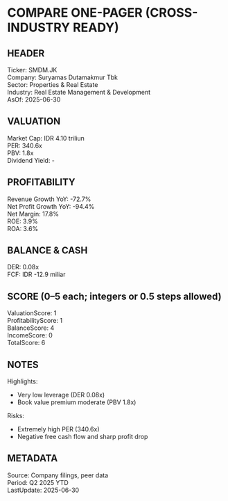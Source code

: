 # COMPARE ONE-PAGER (CROSS-INDUSTRY READY)

## HEADER
Ticker: SMDM.JK  
Company: Suryamas Dutamakmur Tbk  
Sector: Properties & Real Estate  
Industry: Real Estate Management & Development  
AsOf: 2025-06-30

## VALUATION
Market Cap: IDR 4.10 triliun  
PER: 340.6x  
PBV: 1.8x  
Dividend Yield: -

## PROFITABILITY
Revenue Growth YoY: -72.7%  
Net Profit Growth YoY: -94.4%  
Net Margin: 17.8%  
ROE: 3.9%  
ROA: 3.6%

## BALANCE & CASH
DER: 0.08x  
FCF: IDR -12.9 miliar

## SCORE (0–5 each; integers or 0.5 steps allowed)
ValuationScore: 1  
ProfitabilityScore: 1  
BalanceScore: 4  
IncomeScore: 0  
TotalScore: 6

## NOTES
Highlights:
- Very low leverage (DER 0.08x)
- Book value premium moderate (PBV 1.8x)

Risks:
- Extremely high PER (340.6x)
- Negative free cash flow and sharp profit drop

## METADATA
Source: Company filings, peer data  
Period: Q2 2025 YTD  
LastUpdate: 2025-06-30